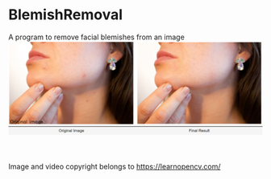 # BlemishRemoval
A program to remove facial blemishes from an image 
![alt text](https://github.com/yyhz76/BlemishRemoval/blob/main/demo.png)
<br /><br /><br /><br />
Image and video copyright belongs to https://learnopencv.com/
